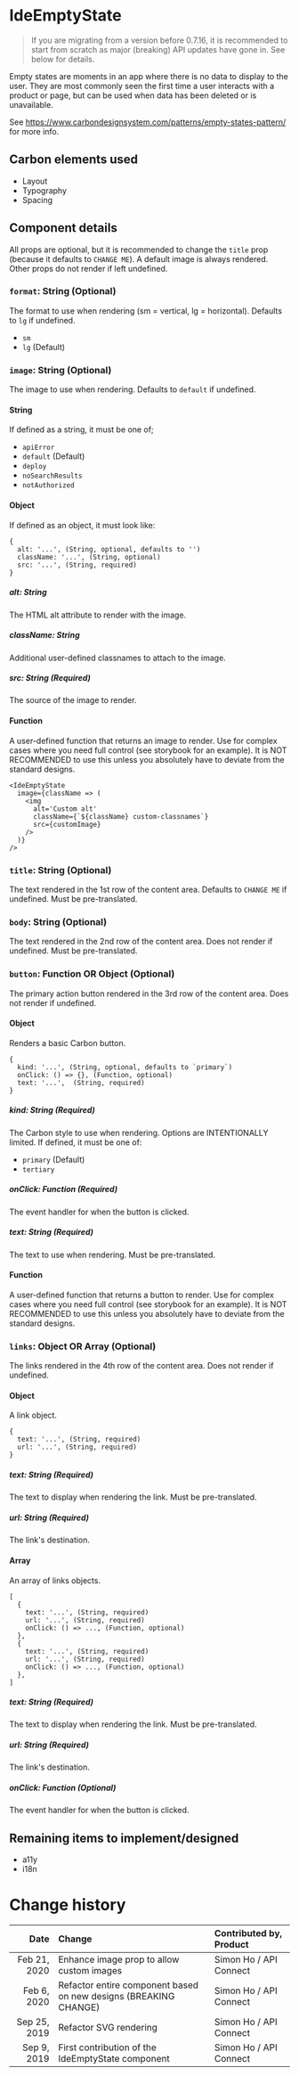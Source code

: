 # IdeEmptyState

> If you are migrating from a version before 0.7.16, it is recommended to start
> from scratch as major (breaking) API updates have gone in. See below for
> details.

Empty states are moments in an app where there is no data to display to the
user. They are most commonly seen the first time a user interacts with a product
or page, but can be used when data has been deleted or is unavailable.

See https://www.carbondesignsystem.com/patterns/empty-states-pattern/ for more
info.

## Carbon elements used

- Layout
- Typography
- Spacing

## Component details

All props are optional, but it is recommended to change the `title` prop
(because it defaults to `CHANGE ME`). A default image is always rendered. Other
props do not render if left undefined.

### `format`: String (Optional)

The format to use when rendering (sm = vertical, lg = horizontal). Defaults to
`lg` if undefined.

- `sm`
- `lg` (Default)

### `image`: String (Optional)

The image to use when rendering. Defaults to `default` if undefined.

#### String

If defined as a string, it must be one of;

- `apiError`
- `default` (Default)
- `deploy`
- `noSearchResults`
- `notAuthorized`

#### Object

If defined as an object, it must look like:

```
{
  alt: '...', (String, optional, defaults to '')
  className: '...', (String, optional)
  src: '...', (String, required)
}
```

##### alt: String

The HTML alt attribute to render with the image.

##### className: String

Additional user-defined classnames to attach to the image.

##### src: String (Required)

The source of the image to render.

#### Function

A user-defined function that returns an image to render. Use for complex cases
where you need full control (see storybook for an example). It is NOT
RECOMMENDED to use this unless you absolutely have to deviate from the standard
designs.

```
<IdeEmptyState
  image={className => (
    <img
      alt='Custom alt'
      className={`${className} custom-classnames`}
      src={customImage}
    />
  )}
/>
```

### `title`: String (Optional)

The text rendered in the 1st row of the content area. Defaults to `CHANGE ME` if
undefined. Must be pre-translated.

### `body`: String (Optional)

The text rendered in the 2nd row of the content area. Does not render if
undefined. Must be pre-translated.

### `button`: Function OR Object (Optional)

The primary action button rendered in the 3rd row of the content area. Does not
render if undefined.

#### Object

Renders a basic Carbon button.

```
{
  kind: '...', (String, optional, defaults to `primary`)
  onClick: () => {}, (Function, optional)
  text: '...',  (String, required)
}
```

##### kind: String (Required)

The Carbon style to use when rendering. Options are INTENTIONALLY limited. If
defined, it must be one of:

- `primary` (Default)
- `tertiary`

##### onClick: Function (Required)

The event handler for when the button is clicked.

##### text: String (Required)

The text to use when rendering. Must be pre-translated.

#### Function

A user-defined function that returns a button to render. Use for complex cases
where you need full control (see storybook for an example). It is NOT
RECOMMENDED to use this unless you absolutely have to deviate from the standard
designs.

### `links`: Object OR Array (Optional)

The links rendered in the 4th row of the content area. Does not render if
undefined.

#### Object

A link object.

```
{
  text: '...', (String, required)
  url: '...', (String, required)
}
```

##### text: String (Required)

The text to display when rendering the link. Must be pre-translated.

##### url: String (Required)

The link's destination.

#### Array

An array of links objects.

```
[
  {
    text: '...', (String, required)
    url: '...', (String, required)
    onClick: () => ..., (Function, optional)
  },
  {
    text: '...', (String, required)
    url: '...', (String, required)
    onClick: () => ..., (Function, optional)
  },
]
```

##### text: String (Required)

The text to display when rendering the link. Must be pre-translated.

##### url: String (Required)

The link's destination.

##### onClick: Function (Optional)

The event handler for when the button is clicked.

## Remaining items to implement/designed

- a11y
- i18n

# Change history

|         Date | Change                                                           | Contributed by, Product |
| -----------: | :--------------------------------------------------------------- | :---------------------- |
| Feb 21, 2020 | Enhance image prop to allow custom images                        | Simon Ho / API Connect  |
|  Feb 6, 2020 | Refactor entire component based on new designs (BREAKING CHANGE) | Simon Ho / API Connect  |
| Sep 25, 2019 | Refactor SVG rendering                                           | Simon Ho / API Connect  |
|  Sep 9, 2019 | First contribution of the IdeEmptyState component                | Simon Ho / API Connect  |
